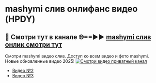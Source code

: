 # mashymi слив онлифанс видео (HPDY)
## 🔴 Смотри тут в канале 🌐==►► [mashymi слив онлик смотри тут](https://bom.so/R4l9B5)

Смотри mashymi видео слив. Доступ ко всем видео и фото mashymi. Новые обновленные видео 2025!
[![Смотри видео приватный канал](https://i.ibb.co/230xmKkm/player.gif)](https://cutt.ly/TrcKirfj)

- [Видео №2](https://bit.ly/vidzwatch)
- [Видео №3](https://cutt.ly/TrcKirfj)
